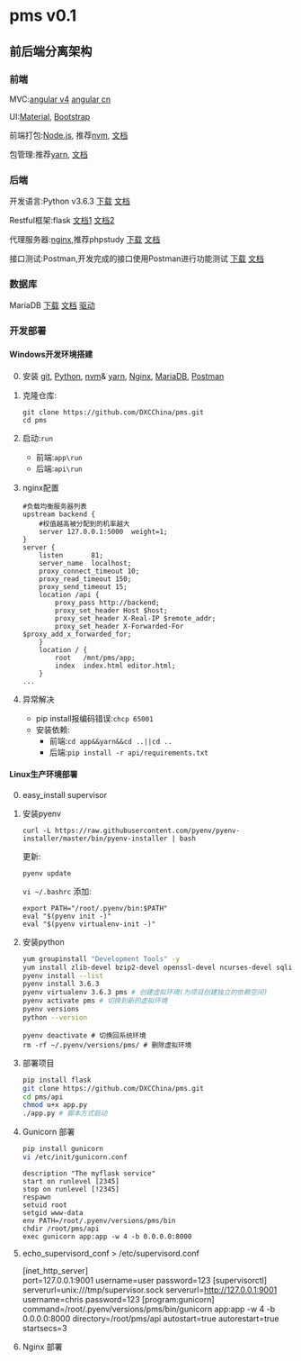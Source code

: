 # pms v0.1

## 前后端分离架构

### 前端

MVC:[angular v4](https://angular.io/) [angular cn](https://angular.cn/)

UI:[Material](https://material.angular.io/),
   [Bootstrap](https://getbootstrap.com/)

前端打包:[Node.js](https://nodejs.org),
    推荐[nvm](https://github.com/coreybutler/nvm-windows/releases/download/1.1.6/nvm-setup.zip),
    [文档](https://github.com/coreybutler/nvm-windows)

包管理:推荐[yarn](https://yarnpkg.com/latest.msi),
    [文档](https://yarnpkg.com/docs/cli/)

### 后端

开发语言:Python v3.6.3
[下载](https://www.python.org/ftp/python/3.6.3/python-3.6.3-amd64.exe) 
[文档](http://www.runoob.com/python3/python3-tutorial.html)

Restful框架:flask 
[文档1](http://flask.pocoo.org/docs/dev/)
[文档2](http://www.pythondoc.com/)

代理服务器:[nginx](https://nginx.org/),推荐phpstudy
[下载](http://www.phpstudy.net/phpstudy/phpStudy2017.zip)
[文档](http://www.phpstudy.net/download.html)

接口测试:Postman,开发完成的接口使用Postman进行功能测试
[下载](https://dl.pstmn.io/download/latest/win64)
[文档](http://www.cnblogs.com/s380774061/p/4624326.html)

### 数据库

MariaDB 
[下载](https://mirrors.tuna.tsinghua.edu.cn/mariadb//mariadb-10.2.9/winx64-packages/mariadb-10.2.9-winx64.msi) 
[文档](http://www.runoob.com/mysql/mysql-tutorial.html)
[驱动](https://pymysql.readthedocs.io/en/latest/modules/index.html)

### 开发部署

#### Windows开发环境搭建
0. 安装 [git](https://git-scm.com/download/win),
    [Python](https://www.python.org/ftp/python/3.6.3/python-3.6.3-amd64.exe),
    [nvm](https://github.com/coreybutler/nvm-windows/releases/download/1.1.6/nvm-setup.zip)&
    [yarn](https://yarnpkg.com/latest.msi),
    [Nginx](http://www.phpstudy.net/phpstudy/phpStudy2017.zip),
    [MariaDB](https://mirrors.tuna.tsinghua.edu.cn/mariadb//mariadb-10.2.9/winx64-packages/mariadb-10.2.9-winx64.msi),
    [Postman](https://dl.pstmn.io/download/latest/win64)
1. 克隆仓库:

    ```
    git clone https://github.com/DXCChina/pms.git
    cd pms
    ```
3. 启动:```run```
    * 前端:```app\run```
    * 后端:```api\run```
4. nginx配置
    ```
    #负载均衡服务器列表
    upstream backend {
        #权值越高被分配到的机率越大
        server 127.0.0.1:5000  weight=1;
    }
    server {
        listen       81;
        server_name  localhost;
        proxy_connect_timeout 10;
        proxy_read_timeout 150;
        proxy_send_timeout 15;
        location /api {
            proxy_pass http://backend;
            proxy_set_header Host $host;
            proxy_set_header X-Real-IP $remote_addr;
            proxy_set_header X-Forwarded-For $proxy_add_x_forwarded_for;
        }
        location / {
            root   /mnt/pms/app;
            index  index.html editor.html;
        }
    ...
    ```
5. 异常解决
    * pip install报编码错误:```chcp 65001```
    * 安装依赖:
        * 前端:```cd app&&yarn&&cd ..||cd ..```
        * 后端:```pip install -r api/requirements.txt```

#### Linux生产环境部署

0. easy_install supervisor
1. 安装pyenv

    ```curl -L https://raw.githubusercontent.com/pyenv/pyenv-installer/master/bin/pyenv-installer | bash```

    更新:
    
    ```pyenv update```
    
    ```vi ~/.bashrc``` 添加:

    ```
    export PATH="/root/.pyenv/bin:$PATH"
    eval "$(pyenv init -)"
    eval "$(pyenv virtualenv-init -)"
    ```

2. 安装python

    ```bash
    yum groupinstall "Development Tools" -y
    yum install zlib-devel bzip2-devel openssl-devel ncurses-devel sqlite-devel readline-devel tk-devel gdbm-devel db4-devel libpcap-devel xz-devel -y
    pyenv install --list
    pyenv install 3.6.3
    pyenv virtualenv 3.6.3 pms # 创建虚拟环境(为项目创建独立的依赖空间)
    pyenv activate pms # 切换到新的虚拟环境
    pyenv versions
    python --version
    ```

    ```
    pyenv deactivate # 切换回系统环境
    rm -rf ~/.pyenv/versions/pms/ # 删除虚拟环境
    ```

3. 部署项目
    ```bash
    pip install flask
    git clone https://github.com/DXCChina/pms.git
    cd pms/api
    chmod u+x app.py
    ./app.py # 脚本方式启动
    ```

4. Gunicorn 部署
    ```bash
    pip install gunicorn
    vi /etc/init/gunicorn.conf
    ```
    ```
    description "The myflask service"
    start on runlevel [2345]
    stop on runlevel [!2345]
    respawn
    setuid root
    setgid www-data
    env PATH=/root/.pyenv/versions/pms/bin
    chdir /root/pms/api
    exec gunicorn app:app -w 4 -b 0.0.0.0:8000
    ```

5. echo_supervisord_conf > /etc/supervisord.conf

    [inet_http_server]         
    port=127.0.0.1:9001
    username=user
    password=123
    [supervisorctl]
    serverurl=unix:///tmp/supervisor.sock
    serverurl=http://127.0.0.1:9001
    username=chris
    password=123
    [program:gunicorn]
    command=/root/.pyenv/versions/pms/bin/gunicorn app:app -w 4 -b 0.0.0.0:8000
    directory=/root/pms/api
    autostart=true
    autorestart=true
    startsecs=3

5. Nginx 部署

